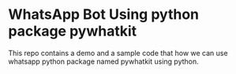 # WhatsApp Bot Using python package pywhatkit
This repo contains a demo and a sample code that how we can use whatsapp python package named pywhatkit using python.
